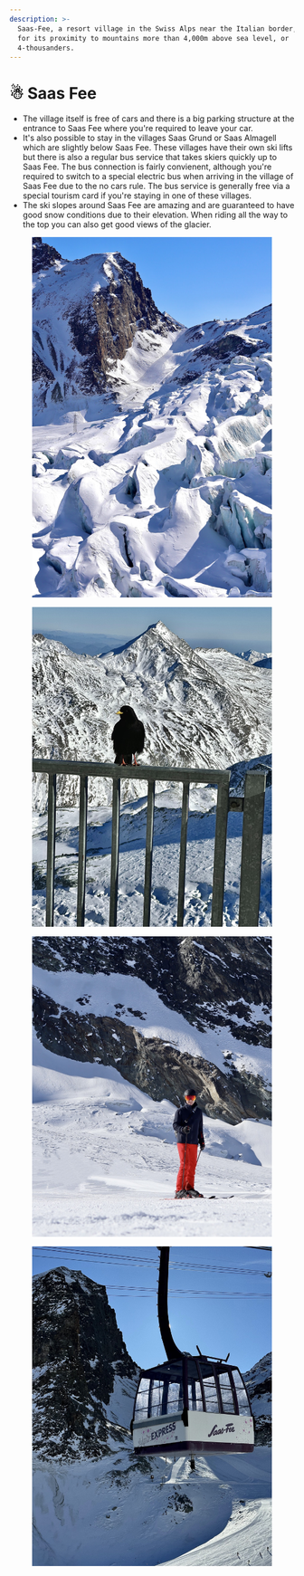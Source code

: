 ```yaml
---
description: >-
  Saas-Fee, a resort village in the Swiss Alps near the Italian border, is known
  for its proximity to mountains more than 4,000m above sea level, or
  4-thousanders.
---
```


# ☃ Saas Fee

* The village itself is free of cars and there is a big parking structure at the entrance to Saas Fee where you're required to leave your car.
* It's also possible to stay in the villages Saas Grund or Saas Almagell which are slightly below Saas Fee. These villages have their own ski lifts but there is also a regular bus service that takes skiers quickly up to Saas Fee. The bus connection is fairly convienent, although you're required to switch to a special electric bus when arriving in the village of Saas Fee due to the no cars rule. The bus service is generally free via a special tourism card if you're staying in one of these villages.
* The ski slopes around Saas Fee are amazing and are guaranteed to have good snow conditions due to their elevation. When riding all the way to the top you can also get good views of the glacier.

<div>

<figure><img src="../../.gitbook/assets/IMG_5947.JPG" alt=""><figcaption></figcaption></figure>

 

<figure><img src="../../.gitbook/assets/IMG_7191.jpg" alt=""><figcaption></figcaption></figure>

 

<figure><img src="../../.gitbook/assets/IMG_6002.JPG" alt=""><figcaption></figcaption></figure>

 

<figure><img src="../../.gitbook/assets/IMG_6876.jpg" alt=""><figcaption></figcaption></figure>

</div>
